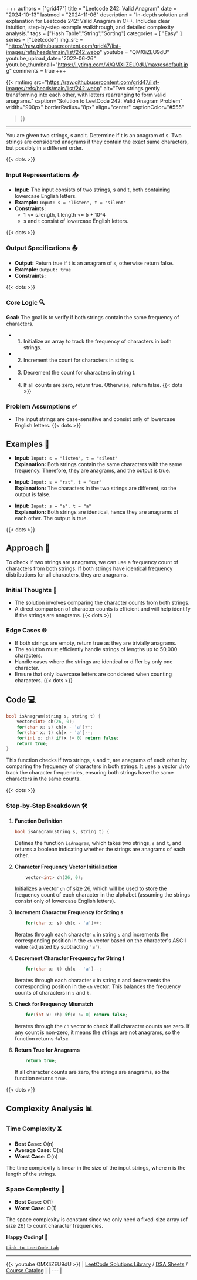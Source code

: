 
+++
authors = ["grid47"]
title = "Leetcode 242: Valid Anagram"
date = "2024-10-13"
lastmod = "2024-11-06"
description = "In-depth solution and explanation for Leetcode 242: Valid Anagram in C++. Includes clear intuition, step-by-step example walkthrough, and detailed complexity analysis."
tags = ["Hash Table","String","Sorting"]
categories = [
    "Easy"
]
series = ["Leetcode"]
img_src = "https://raw.githubusercontent.com/grid47/list-images/refs/heads/main/list/242.webp"
youtube = "QMXliZEU9dU"
youtube_upload_date="2022-06-26"
youtube_thumbnail="https://i.ytimg.com/vi/QMXliZEU9dU/maxresdefault.jpg"
comments = true
+++


{{< rmtimg 
    src="https://raw.githubusercontent.com/grid47/list-images/refs/heads/main/list/242.webp" 
    alt="Two strings gently transforming into each other, with letters rearranging to form valid anagrams."
    caption="Solution to LeetCode 242: Valid Anagram Problem"
    width="900px"
    borderRadius="8px"
    align="center" 
    captionColor="#555"
>}}
---
You are given two strings, s and t. Determine if t is an anagram of s. Two strings are considered anagrams if they contain the exact same characters, but possibly in a different order.
<!--more-->
{{< dots >}}
### Input Representations 📥
- **Input:** The input consists of two strings, s and t, both containing lowercase English letters.
- **Example:** `Input: s = "listen", t = "silent"`
- **Constraints:**
	- 1 <= s.length, t.length <= 5 * 10^4
	- s and t consist of lowercase English letters.

{{< dots >}}
### Output Specifications 📤
- **Output:** Return true if t is an anagram of s, otherwise return false.
- **Example:** `Output: true`
- **Constraints:**

{{< dots >}}
### Core Logic 🔍
**Goal:** The goal is to verify if both strings contain the same frequency of characters.

- 1. Initialize an array to track the frequency of characters in both strings.
- 2. Increment the count for characters in string s.
- 3. Decrement the count for characters in string t.
- 4. If all counts are zero, return true. Otherwise, return false.
{{< dots >}}
### Problem Assumptions ✅
- The input strings are case-sensitive and consist only of lowercase English letters.
{{< dots >}}
## Examples 🧩
- **Input:** `Input: s = "listen", t = "silent"`  \
  **Explanation:** Both strings contain the same characters with the same frequency. Therefore, they are anagrams, and the output is true.

- **Input:** `Input: s = "rat", t = "car"`  \
  **Explanation:** The characters in the two strings are different, so the output is false.

- **Input:** `Input: s = "a", t = "a"`  \
  **Explanation:** Both strings are identical, hence they are anagrams of each other. The output is true.

{{< dots >}}
## Approach 🚀
To check if two strings are anagrams, we can use a frequency count of characters from both strings. If both strings have identical frequency distributions for all characters, they are anagrams.

### Initial Thoughts 💭
- The solution involves comparing the character counts from both strings.
- A direct comparison of character counts is efficient and will help identify if the strings are anagrams.
{{< dots >}}
### Edge Cases 🌐
- If both strings are empty, return true as they are trivially anagrams.
- The solution must efficiently handle strings of lengths up to 50,000 characters.
- Handle cases where the strings are identical or differ by only one character.
- Ensure that only lowercase letters are considered when counting characters.
{{< dots >}}
## Code 💻
```cpp
bool isAnagram(string s, string t) {
    vector<int> ch(26, 0);
    for(char x: s) ch[x - 'a']++;
    for(char x: t) ch[x - 'a']--;
    for(int x: ch) if(x != 0) return false;
    return true;
}
```

This function checks if two strings, `s` and `t`, are anagrams of each other by comparing the frequency of characters in both strings. It uses a vector `ch` to track the character frequencies, ensuring both strings have the same characters in the same counts.

{{< dots >}}
### Step-by-Step Breakdown 🛠️
1. **Function Definition**
	```cpp
	bool isAnagram(string s, string t) {
	```
	Defines the function `isAnagram`, which takes two strings, `s` and `t`, and returns a boolean indicating whether the strings are anagrams of each other.

2. **Character Frequency Vector Initialization**
	```cpp
	    vector<int> ch(26, 0);
	```
	Initializes a vector `ch` of size 26, which will be used to store the frequency count of each character in the alphabet (assuming the strings consist only of lowercase English letters).

3. **Increment Character Frequency for String s**
	```cpp
	    for(char x: s) ch[x - 'a']++;
	```
	Iterates through each character `x` in string `s` and increments the corresponding position in the `ch` vector based on the character's ASCII value (adjusted by subtracting `'a'`).

4. **Decrement Character Frequency for String t**
	```cpp
	    for(char x: t) ch[x - 'a']--;
	```
	Iterates through each character `x` in string `t` and decrements the corresponding position in the `ch` vector. This balances the frequency counts of characters in `s` and `t`.

5. **Check for Frequency Mismatch**
	```cpp
	    for(int x: ch) if(x != 0) return false;
	```
	Iterates through the `ch` vector to check if all character counts are zero. If any count is non-zero, it means the strings are not anagrams, so the function returns `false`.

6. **Return True for Anagrams**
	```cpp
	    return true;
	```
	If all character counts are zero, the strings are anagrams, so the function returns `true`.

{{< dots >}}
## Complexity Analysis 📊
### Time Complexity ⏳
- **Best Case:** O(n)
- **Average Case:** O(n)
- **Worst Case:** O(n)

The time complexity is linear in the size of the input strings, where n is the length of the strings.

### Space Complexity 💾
- **Best Case:** O(1)
- **Worst Case:** O(1)

The space complexity is constant since we only need a fixed-size array (of size 26) to count character frequencies.

**Happy Coding! 🎉**


[`Link to LeetCode Lab`](https://leetcode.com/problems/valid-anagram/description/)

---
{{< youtube QMXliZEU9dU >}}
| [LeetCode Solutions Library](https://grid47.xyz/leetcode/) / [DSA Sheets](https://grid47.xyz/sheets/) / [Course Catalog](https://grid47.xyz/courses/) |
| --- |
